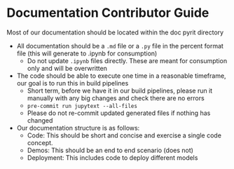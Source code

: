 # Documentation Contributor Guide

Most of our documentation should be located within the doc pyrit directory

- All documentation should be a `.md` file or a `.py` file in the percent format file (this will generate to .ipynb for consumption)
  - Do not update `.ipynb` files directly. These are meant for consumption only and will be overwritten
- The code should be able to execute one time in a reasonable timeframe, our goal is to run this in build pipelines
  - Short term, before we have it in our build pipelines, please run it manually with any big changes and check there are no errors
  - `pre-commit run jupytext --all-files`
  - Please do not re-commit updated generated files if nothing has changed
- Our documentation structure is as follows:
  - Code: This should be short and concise and exercise a single code concept.
  - Demos: This should be an end to end scenario (does not)
  - Deployment: This includes code to deploy different models
